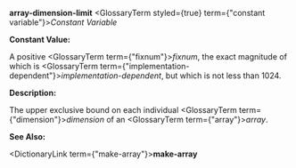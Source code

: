 **array-dimension-limit** <GlossaryTerm styled={true} term={"constant variable"}><i>Constant Variable</i></GlossaryTerm> 



**Constant Value:** 



A positive <GlossaryTerm  term={"fixnum"}><i>fixnum</i></GlossaryTerm>, the exact magnitude of which is <GlossaryTerm  term={"implementation-dependent"}><i>implementation-dependent</i></GlossaryTerm>, but which is not less than 1024. 



**Description:** 



The upper exclusive bound on each individual <GlossaryTerm  term={"dimension"}><i>dimension</i></GlossaryTerm> of an <GlossaryTerm  term={"array"}><i>array</i></GlossaryTerm>. 



**See Also:** 



<DictionaryLink  term={"make-array"}><b>make-array</b></DictionaryLink> 



